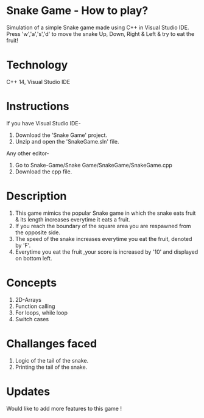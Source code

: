  # Snake Game - How to play?
Simulation of a simple Snake game made using C++ in Visual Studio IDE. 
Press 'w','a','s','d' to move the snake Up, Down, Right & Left & try to eat the fruit!

# Technology

C++ 14, Visual Studio IDE

# Instructions

If you have Visual Studio IDE-
1. Download the 'Snake Game' project.
2. Unzip and open the 'SnakeGame.sln' file.

Any other editor-
1. Go to Snake-Game/Snake Game/SnakeGame/SnakeGame.cpp 
2. Download the cpp file.

# Description

1. This game mimics the popular Snake game in which the snake eats fruit & its length increases everytime it eats a fruit.
2. If you reach the boundary of the square area you are respawned from the opposite side.
3. The speed of the snake increases everytime you eat the fruit, denoted by 'F'.
4. Everytime you eat the fruit ,your score is increased by '10' and displayed on bottom left.

# Concepts

1. 2D-Arrays
2. Function calling
3. For loops, while loop
4. Switch cases

# Challanges faced

1. Logic of the tail of the snake.
2. Printing the tail of the snake.

# Updates

Would like to add more features to this game ! 
